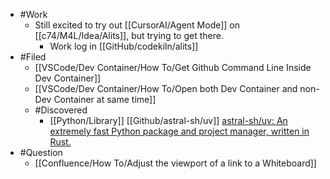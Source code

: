 - #Work
	- Still excited to try out [[CursorAI/Agent Mode]] on [[c74/M4L/Idea/Alits]], but trying to get there.
		- Work log in [[GitHub/codekiln/alits]]
- #Filed
	- [[VSCode/Dev Container/How To/Get Github Command Line Inside Dev Container]]
	- [[VSCode/Dev Container/How To/Open both Dev Container and non-Dev Container at same time]]
	- #Discovered
		- [[Python/Library]] [[Github/astral-sh/uv]] [astral-sh/uv: An extremely fast Python package and project manager, written in Rust.](https://github.com/astral-sh/uv)
- #Question
	- [[Confluence/How To/Adjust the viewport of a link to a Whiteboard]]